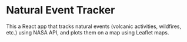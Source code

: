 # Natural Event Tracker

This a React app that tracks natural events (volcanic activities, wildfires, etc.) using NASA API, and plots them on a map using Leaflet maps.

